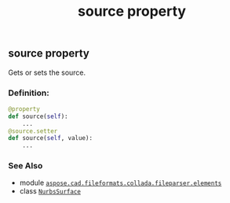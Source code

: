 ﻿---
title: source property
second_title: Aspose.CAD for Python via .NET API References
description: 
type: docs
weight: 90
url: /python-net/aspose.cad.fileformats.collada.fileparser.elements/nurbssurface/source/
is_root: false
---

## source property


Gets or sets the source.
### Definition:
```python
@property
def source(self):
    ...
@source.setter
def source(self, value):
    ...
```

### See Also
* module [`aspose.cad.fileformats.collada.fileparser.elements`](../../)
* class [`NurbsSurface`](/cad/python-net/aspose.cad.fileformats.collada.fileparser.elements/nurbssurface)
